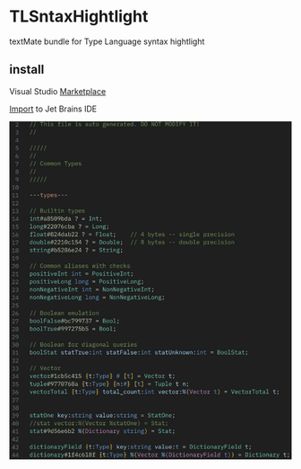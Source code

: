# TLSntaxHightlight

textMate bundle for Type Language syntax hightlight

## install 
Visual Studio [Marketplace](https://marketplace.visualstudio.com/items?itemName=DedAzaMarks.tl)

[Import](https://www.jetbrains.com/help/idea/textmate.html#import-textmate-bundles) to Jet Brains IDE

![example](assets/example.png)